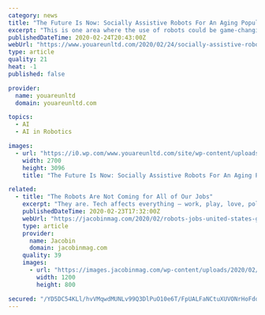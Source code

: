 ```yaml
---
category: news
title: "The Future Is Now: Socially Assistive Robots For An Aging Population Are Here, Courtesy of Dr. Goldie Nejat"
excerpt: "This is one area where the use of robots could be game-changing. Add to this the breakneck speed of technology, as well as the emergence of artificial intelligence, and it is a perfect storm for machines that can communicate with, respond to and support people as they age. “The acceleration in technology is fantastic for us because sensors ..."
publishedDateTime: 2020-02-24T20:43:00Z
webUrl: "https://www.youareunltd.com/2020/02/24/socially-assistive-robots-for-an-aging-population/"
type: article
quality: 21
heat: -1
published: false

provider:
  name: youareunltd
  domain: youareunltd.com

topics:
  - AI
  - AI in Robotics

images:
  - url: "https://i0.wp.com/www.youareunltd.com/site/wp-content/uploads/2018/08/goldie-casper.jpg?fit=2700%2C3096&ssl=1"
    width: 2700
    height: 3096
    title: "The Future Is Now: Socially Assistive Robots For An Aging Population Are Here, Courtesy of Dr. Goldie Nejat"

related:
  - title: "The Robots Are Not Coming for All of Our Jobs"
    excerpt: "They are. Tech affects everything — work, play, love, politics, art, all of it. But the maximalist version, where robots, equipped with artificial intelligence, are going to replace human workers, is way overdone. No doubt they will replace some. But not all. Back in 1987, ancient history in tech time, the economist Robert Solow observed ..."
    publishedDateTime: 2020-02-23T17:32:00Z
    webUrl: "https://jacobinmag.com/2020/02/robots-jobs-united-states-gdp-wages-productivity-growth-economy"
    type: article
    provider:
      name: Jacobin
      domain: jacobinmag.com
    quality: 39
    images:
      - url: "https://images.jacobinmag.com/wp-content/uploads/2020/02/23103432/GettyImages-1204206719.jpg"
        width: 1200
        height: 800

secured: "/YD5DC54KLl/hvVMqwdMUNLv99Q3DlPuO10e6T/FpUALFaNCtuXUVONrHoFdd4TM7IZeJKfa2EjvVvL1TmYEYVfLRKtTlHE8EBUIdlX4HvZcSETWYLFPVHJpGsy3EYuEJXmIzP1OEzrObbwjs5zsYW3FtgeyrDswfzDMQT7+oSSg4nZi+D0I+ewmnVRLakKTe98O+hEdEiWBLdNx/Nanuj2s57QsIJ1/8f4lXRKjfTNzmEF732MdN05fLp1/oWQ3/F7w3VZ7puRHuL9uRjwdVccwocS/BWU0Sq6mx5cSEKZK2fTznhlYPJSCCbB9FaLK;H8s30bvbiM0qd1/Cq48U5A=="
---
```


